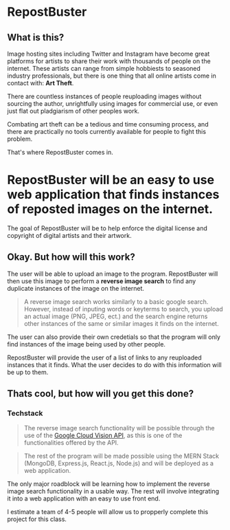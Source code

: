 # RepostBuster

## What is this?

Image hosting sites including Twitter and Instagram have become great platforms for artists to share their work with thousands of people on the internet. These artists can range from simple hobbiests to seasoned industry professionals, but there is one thing that all online artists come in contact with: **Art Theft**.

There are countless instances of people reuploading images without sourcing the author, unrightfully using images for commercial use, or even just flat out pladgiarism of other peoples work. 

Combating art theft can be a tedious and time consuming process, and there are practically no tools currently available for people to fight this problem.

That's where RepostBuster comes in.

# **RepostBuster will be an easy to use web application that finds instances of reposted images on the internet.**

The goal of RepostBuster will be to help enforce the digital license and copyright of digital artists and their artwork. 


## Okay. But how will this work?

The user will be able to upload an image to the program. RepostBuster will then use this image to perform a **reverse image search** to find any duplicate instances of the image on the internet. 

> A reverse image search works similarly to a basic google search. However, instead of inputing words or keyterms to search, you upload an actual image (PNG, JPEG, ect.) and the search engine returns other instances of the same or similar images it finds on the internet.

The user can also provide their own credetials so that the program will only find instances of the image being used by other people.

RepostBuster will provide the user of a list of links to any reuploaded instances that it finds. What the user decides to do with this information will be up to them.

## Thats cool, but how will you get this done?

### Techstack 

> The reverse image search functionality will be possible through the use of the [Google Cloud Vision API](https://cloud.google.com/vision), as this is one of the functionalities offered by the API.

> The rest of the program will be made possible using the MERN Stack (MongoDB, Express.js, React.js, Node.js) and will be deployed as a web application.

The only major roadblock will be learning how to implement the reverse image search functionality in a usable way. The rest will involve integrating it into a web application with an easy to use front end.

I estimate a team of 4-5 people will allow us to propperly complete this project for this class.




